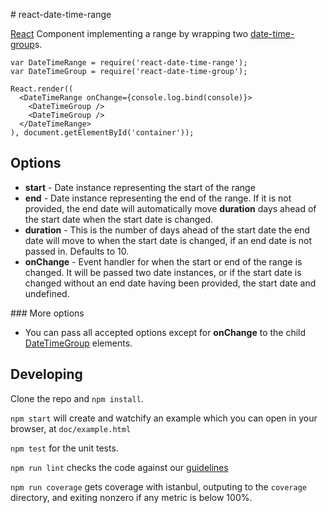 # react-date-time-range

[React](https://facebook.github.io/react/) Component implementing a range by wrapping two [date-time-group](https://github.com/holidayextras/react-date-time-group)s.

```
var DateTimeRange = require('react-date-time-range');
var DateTimeGroup = require('react-date-time-group');

React.render((
  <DateTimeRange onChange={console.log.bind(console)}>
    <DateTimeGroup />
    <DateTimeGroup />
  </DateTimeRange>
), document.getElementById('container'));
```

## Options

- __start__ - Date instance representing the start of the range
- __end__ - Date instance representing the end of the range. If it is not provided, the end date will automatically move __duration__ days ahead of the start date when the start date is changed.
- __duration__ - This is the number of days ahead of the start date the end date will move to when the start date is changed, if an end date is not passed in. Defaults to 10.
- __onChange__ - Event handler for when the start or end of the range is changed. It will be passed two date instances, or if the start date is changed without an end date having been provided, the start date and undefined.

### More options

- You can pass all accepted options except for __onChange__ to the child [DateTimeGroup](https://github.com/holidayextras/react-date-time-group#options) elements.

## Developing

Clone the repo and `npm install`.

`npm start` will create and watchify an example which you can open in your browser, at `doc/example.html`

`npm test` for the unit tests.

`npm run lint` checks the code against our [guidelines](https://github.com/holidayextras/culture/blob/master/.eslintrc)

`npm run coverage` gets coverage with istanbul, outputing to the `coverage` directory, and exiting nonzero if any metric is below 100%.

